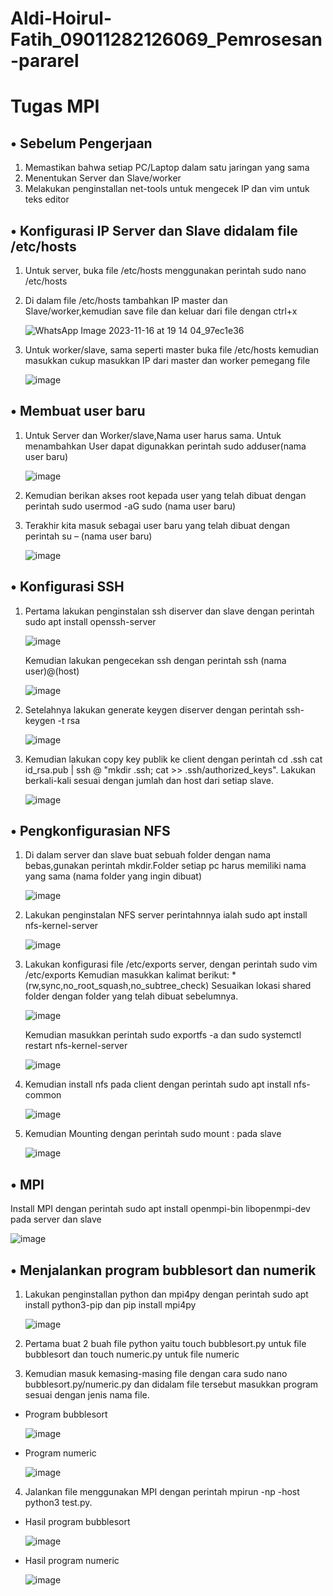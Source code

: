 # Aldi-Hoirul-Fatih_09011282126069_Pemrosesan-pararel
# Tugas MPI

## • Sebelum Pengerjaan
1.	Memastikan bahwa setiap PC/Laptop dalam satu jaringan yang sama 
2.	Menentukan Server dan Slave/worker
3.	Melakukan penginstallan net-tools untuk mengecek IP dan vim untuk teks editor

## •	Konfigurasi IP Server dan Slave didalam file /etc/hosts
1.	Untuk server, buka file /etc/hosts menggunakan perintah sudo nano /etc/hosts
2.	Di dalam file /etc/hosts tambahkan IP master dan Slave/worker,kemudian save file dan keluar dari file dengan ctrl+x

    ![WhatsApp Image 2023-11-16 at 19 14 04_97ec1e36](https://github.com/aldihf/Aldi-Hoirul-Fatih_09011282126069_Pemrosesan-pararel/assets/151024026/8f5da45b-0fe7-42c1-b189-3da73e553fce)
  	
4.	Untuk worker/slave, sama seperti master buka file /etc/hosts kemudian masukkan cukup masukkan IP dari master dan worker pemegang file
   
    ![image](https://github.com/aldihf/Aldi-Hoirul-Fatih_09011282126069_Pemrosesan-pararel/assets/151024026/6b064ee5-544a-45bd-be02-5ac763903bb9)

## •	Membuat user baru
1.	Untuk Server dan Worker/slave,Nama user harus sama. Untuk menambahkan User dapat digunakkan perintah sudo adduser(nama user baru)

    ![image](https://github.com/aldihf/Aldi-Hoirul-Fatih_09011282126069_Pemrosesan-pararel/assets/151024026/a89a6f01-5162-4d53-bd63-63167b2f577e)

2.	Kemudian berikan akses root kepada user yang telah dibuat dengan perintah sudo usermod -aG sudo (nama user baru)
3.	Terakhir kita masuk sebagai user baru yang telah dibuat dengan perintah su – (nama user baru)
   
    ![image](https://github.com/aldihf/Aldi-Hoirul-Fatih_09011282126069_Pemrosesan-pararel/assets/151024026/33874e39-0006-4b8b-90f0-456ecc6f967f)
   
## •	Konfigurasi SSH
1.	Pertama lakukan penginstalan ssh diserver dan slave dengan perintah sudo apt install openssh-server
   
    ![image](https://github.com/aldihf/Aldi-Hoirul-Fatih_09011282126069_Pemrosesan-pararel/assets/151024026/768213ea-9042-4e68-8d42-084f07b2b2e1)
   
    Kemudian lakukan pengecekan ssh dengan perintah ssh (nama user)@(host)
  	
    ![image](https://github.com/aldihf/Aldi-Hoirul-Fatih_09011282126069_Pemrosesan-pararel/assets/151024026/fb532888-464d-40e8-82c3-579f88384a93)
  	
3.	Setelahnya lakukan generate keygen diserver dengan perintah ssh-keygen -t rsa
   
    ![image](https://github.com/aldihf/Aldi-Hoirul-Fatih_09011282126069_Pemrosesan-pararel/assets/151024026/6e72e6c5-2ac3-49b3-a8a6-172058a4d2f6)
  	
5.	Kemudian lakukan copy key publik ke client dengan perintah cd .ssh
    cat id_rsa.pub | ssh <nama user>@<host> "mkdir .ssh; cat >> .ssh/authorized_keys". Lakukan berkali-kali sesuai dengan jumlah dan host dari setiap slave.
  	
    ![image](https://github.com/aldihf/Aldi-Hoirul-Fatih_09011282126069_Pemrosesan-pararel/assets/151024026/2df8f4a5-9e89-487f-a237-563110f629a4)

## •	Pengkonfigurasian NFS
1.	Di dalam server dan slave buat sebuah folder dengan nama bebas,gunakan perintah mkdir.Folder setiap pc harus memiliki nama yang sama (nama folder yang ingin dibuat)
   
    ![image](https://github.com/aldihf/Aldi-Hoirul-Fatih_09011282126069_Pemrosesan-pararel/assets/151024026/ec0a5878-a317-4ced-a667-218bed1dbd31)
  	
2.	Lakukan penginstalan NFS server perintahnnya ialah sudo apt install nfs-kernel-server
   
    ![image](https://github.com/aldihf/Aldi-Hoirul-Fatih_09011282126069_Pemrosesan-pararel/assets/151024026/940d6da3-65a5-488b-bafb-1ca1c3e8024a)
  	
3.	Lakukan konfigurasi file /etc/exports server, dengan perintah sudo vim /etc/exports
    Kemudian masukkan kalimat berikut:
    <lokasi shared folder> *(rw,sync,no_root_squash,no_subtree_check)
    Sesuaikan lokasi shared folder dengan folder yang telah dibuat sebelumnya.
  	
    ![image](https://github.com/aldihf/Aldi-Hoirul-Fatih_09011282126069_Pemrosesan-pararel/assets/151024026/3733a4d8-7a74-4592-a9a7-b7cceedf8e63)
  	
    Kemudian masukkan perintah sudo exportfs -a dan sudo systemctl restart nfs-kernel-server
  	
    ![image](https://github.com/aldihf/Aldi-Hoirul-Fatih_09011282126069_Pemrosesan-pararel/assets/151024026/e233015f-2f08-4eb9-bec1-8e2bc2655349)
  	
4.	Kemudian install nfs pada client dengan perintah sudo apt install nfs-common
   
    ![image](https://github.com/aldihf/Aldi-Hoirul-Fatih_09011282126069_Pemrosesan-pararel/assets/151024026/c15f94ed-c341-435c-97e3-41cb908577cd)
  	
5.	Kemudian Mounting dengan perintah sudo mount <server host>:<lokasi shared folder di server> <lokasi shared folder di client> pada slave
   
    ![image](https://github.com/aldihf/Aldi-Hoirul-Fatih_09011282126069_Pemrosesan-pararel/assets/151024026/d1c2449e-c544-410c-a882-667a1e03ce95)

## •	MPI
   Install MPI dengan perintah sudo apt install openmpi-bin libopenmpi-dev pada server dan slave

   ![image](https://github.com/aldihf/Aldi-Hoirul-Fatih_09011282126069_Pemrosesan-pararel/assets/151024026/68f9e749-458a-4706-ab43-0f8d71a9b0a0)

## •	Menjalankan program bubblesort dan numerik
1.	Lakukan penginstallan python dan mpi4py dengan perintah sudo apt install python3-pip dan pip install mpi4py
   
    ![image](https://github.com/aldihf/Aldi-Hoirul-Fatih_09011282126069_Pemrosesan-pararel/assets/151024026/a0b95cfc-a498-4920-85f0-69d00a0e615e)
  	
2.	Pertama buat 2 buah file python yaitu touch bubblesort.py untuk file bubblesort dan touch numeric.py untuk file numeric    
3.	Kemudian masuk kemasing-masing file dengan cara sudo nano bubblesort.py/numeric.py dan didalam file tersebut masukkan program sesuai dengan jenis nama file.
- Program bubblesort

  ![image](https://github.com/aldihf/Aldi-Hoirul-Fatih_09011282126069_Pemrosesan-pararel/assets/151024026/02485c97-8c11-409a-8ad5-e414ef7a8740)
  
- Program numeric

  ![image](https://github.com/aldihf/Aldi-Hoirul-Fatih_09011282126069_Pemrosesan-pararel/assets/151024026/bdb0286c-2b62-4f21-bdbc-206a72de18f2)
  
4.	Jalankan file menggunakan MPI dengan perintah mpirun -np <jumlah prosesor> -host <daftar host> python3 test.py.
- Hasil program bubblesort

  ![image](https://github.com/aldihf/Aldi-Hoirul-Fatih_09011282126069_Pemrosesan-pararel/assets/151024026/cc6c8b01-3390-45a9-b565-fa1288689bc6)
  
- Hasil program numeric

  ![image](https://github.com/aldihf/Aldi-Hoirul-Fatih_09011282126069_Pemrosesan-pararel/assets/151024026/15f14fb3-215b-4336-9142-378d91ff5286)
